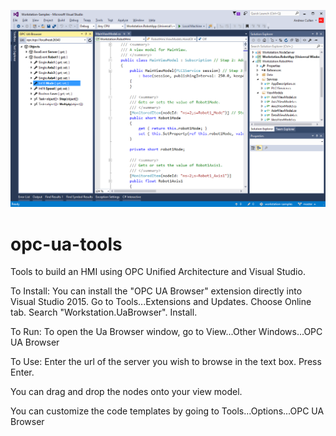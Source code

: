 ![OPC UA Browser][1]

# opc-ua-tools
Tools to build an HMI using OPC Unified Architecture and Visual Studio.

To Install:
You can install the "OPC UA Browser" extension directly into Visual Studio 2015. Go to Tools...Extensions and Updates.  Choose Online tab. Search "Workstation.UaBrowser". Install.

To Run:
To open the Ua Browser window, go to View...Other Windows...OPC UA Browser

To Use:
Enter the url of the server you wish to browse in the text box. Press Enter.

You can drag and drop the nodes onto your view model.

You can customize the code templates by going to Tools...Options...OPC UA Browser

[1]: UaBrowser.png
